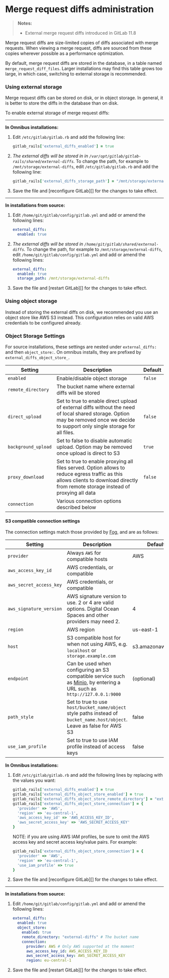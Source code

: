 # Merge request diffs administration

> **Notes:**
> - External merge request diffs introduced in GitLab 11.8

Merge request diffs are size-limited copies of diffs associated with merge
requests. When viewing a merge request, diffs are sourced from these copies
wherever possible as a performance optimization.

By default, merge request diffs are stored in the database, in a table named
`merge_request_diff_files`. Larger installations may find this table grows too
large, in which case, switching to external storage is recommended.

### Using external storage

Merge request diffs can be stored on disk, or in object storage. In general, it
is better to store the diffs in the database than on disk.

To enable external storage of merge request diffs:

---

**In Omnibus installations:**

1. Edit `/etc/gitlab/gitlab.rb` and add the following line:

    ```ruby
    gitlab_rails['external_diffs_enabled'] = true
    ```

1. _The external diffs will be stored in in
   `/var/opt/gitlab/gitlab-rails/shared/external-diffs`._  To change the path,
   for example to `/mnt/storage/external-diffs`, edit `/etc/gitlab/gitlab.rb`
   and add the following line:

    ```ruby
    gitlab_rails['external_diffs_storage_path'] = "/mnt/storage/external-diffs"
    ```

1. Save the file and [reconfigure GitLab][] for the changes to take effect.

---

**In installations from source:**

1. Edit `/home/git/gitlab/config/gitlab.yml` and add or amend the following
   lines:

    ```yaml
    external_diffs:
      enabled: true
    ```

1. _The external diffs will be stored in 
   `/home/git/gitlab/shared/external-diffs`._ To change the path,  for example
   to `/mnt/storage/external-diffs`, edit `/home/git/gitlab/config/gitlab.yml`
   and add or amend the following lines:

    ```yaml
    external_diffs:
      enabled: true
      storage_path: /mnt/storage/external-diffs
    ```

1. Save the file and [restart GitLab][] for the changes to take effect.

### Using object storage

Instead of storing the external diffs on disk, we recommended you use an object
store like AWS S3 instead. This configuration relies on valid AWS credentials to
be configured already.

### Object Storage Settings

For source installations, these settings are nested under `external_diffs:` and
then `object_store:`. On omnibus installs, they are prefixed by
`external_diffs_object_store_`.

| Setting | Description | Default |
|---------|-------------|---------|
| `enabled` | Enable/disable object storage | `false` |
| `remote_directory` | The bucket name where external diffs will be stored| |
| `direct_upload` | Set to true to enable direct upload of external diffs without the need of local shared storage. Option may be removed once we decide to support only single storage for all files. | `false` |
| `background_upload` | Set to false to disable automatic upload. Option may be removed once upload is direct to S3 | `true` |
| `proxy_download` | Set to true to enable proxying all files served. Option allows to reduce egress traffic as this allows clients to download directly from remote storage instead of proxying all data | `false` |
| `connection` | Various connection options described below | |

#### S3 compatible connection settings

The connection settings match those provided by [Fog](https://github.com/fog), and are as follows:

| Setting | Description | Default |
|---------|-------------|---------|
| `provider` | Always `AWS` for compatible hosts | AWS |
| `aws_access_key_id` | AWS credentials, or compatible | |
| `aws_secret_access_key` | AWS credentials, or compatible | |
| `aws_signature_version` | AWS signature version to use. 2 or 4 are valid options. Digital Ocean Spaces and other providers may need 2. | 4 |
| `region` | AWS region | us-east-1 |
| `host` | S3 compatible host for when not using AWS, e.g. `localhost` or `storage.example.com` | s3.amazonaws.com |
| `endpoint` | Can be used when configuring an S3 compatible service such as [Minio](https://www.minio.io), by entering a URL such as `http://127.0.0.1:9000` | (optional) |
| `path_style` | Set to true to use `host/bucket_name/object` style paths instead of `bucket_name.host/object`. Leave as false for AWS S3 | false |
| `use_iam_profile` | Set to true to use IAM profile instead of access keys | false

**In Omnibus installations:**

1. Edit `/etc/gitlab/gitlab.rb` and add the following lines by replacing with
   the values you want:

    ```ruby
    gitlab_rails['external_diffs_enabled'] = true
    gitlab_rails['external_diffs_object_store_enabled'] = true
    gitlab_rails['external_diffs_object_store_remote_directory'] = "external-diffs"
    gitlab_rails['external_diffs_object_store_connection'] = {
      'provider' => 'AWS',
      'region' => 'eu-central-1',
      'aws_access_key_id' => 'AWS_ACCESS_KEY_ID',
      'aws_secret_access_key' => 'AWS_SECRET_ACCESS_KEY'
    }
    ```

    NOTE: if you are using AWS IAM profiles, be sure to omit the
    AWS access key and secret access key/value pairs. For example:

    ```ruby
    gitlab_rails['external_diffs_object_store_connection'] = {
      'provider' => 'AWS',
      'region' => 'eu-central-1',
      'use_iam_profile' => true
    }
    ```

1. Save the file and [reconfigure GitLab][] for the changes to take effect.

---

**In installations from source:**

1. Edit `/home/git/gitlab/config/gitlab.yml` and add or amend the following
   lines:

    ```yaml
    external_diffs:
      enabled: true
      object_store:
        enabled: true
        remote_directory: "external-diffs" # The bucket name
        connection:
          provider: AWS # Only AWS supported at the moment
          aws_access_key_id: AWS_ACCESS_KEY_ID
          aws_secret_access_key: AWS_SECRET_ACCESS_KEY
          region: eu-central-1
    ```

1. Save the file and [restart GitLab][] for the changes to take effect.
